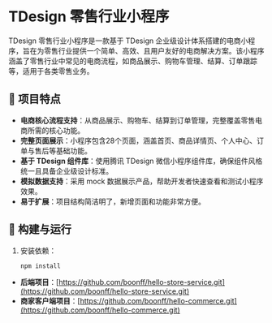 # TDesign 零售行业小程序

TDesign 零售行业小程序是一款基于 TDesign 企业级设计体系搭建的电商小程序，旨在为零售行业提供一个简单、高效、且用户友好的电商解决方案。该小程序涵盖了零售行业中常见的电商流程，如商品展示、购物车管理、结算、订单跟踪等，适用于各类零售业务。
## :pushpin: 项目特点

- **电商核心流程支持**：从商品展示、购物车、结算到订单管理，完整覆盖零售电商所需的核心功能。
- **完整页面展示**：小程序包含28个页面，涵盖首页、商品详情页、个人中心、订单与售后等基础功能。
- **基于 TDesign 组件库**：使用腾讯 TDesign 微信小程序组件库，确保组件风格统一且具备企业级设计标准。
- **模拟数据支持**：采用 mock 数据展示产品，帮助开发者快速查看和测试小程序效果。
- **易于扩展**：项目结构简洁明了，新增页面和功能非常方便。

## :hammer: 构建与运行

1. 安装依赖：
   ```bash
   npm install
- **后端项目**：[https://github.com/boonff/hello-store-service.git](https://github.com/boonff/hello-store-service.git)
- **商家客户端项目**：[https://github.com/boonff/hello-commerce.git](https://github.com/boonff/hello-commerce.git)
